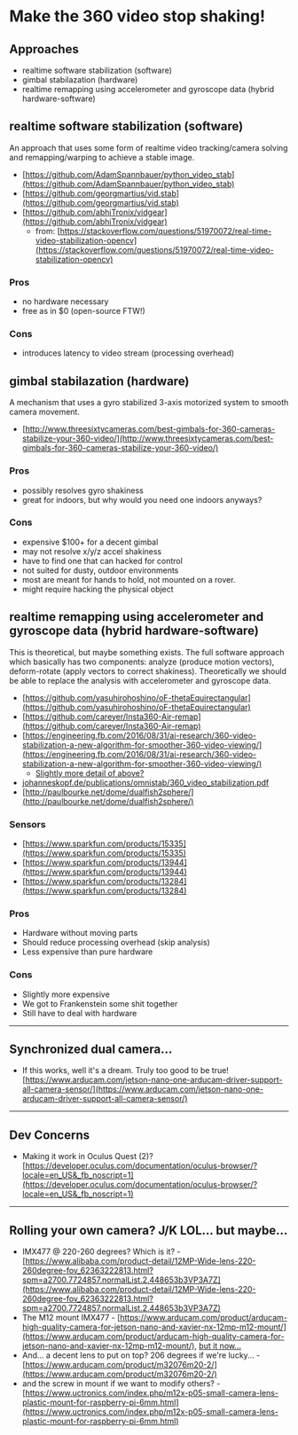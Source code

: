 # Make the 360 video stop shaking!

## Approaches

* realtime software stabilization (software)
* gimbal stabilazation (hardware)
* realtime remapping using accelerometer and gyroscope data (hybrid hardware-software)

## realtime software stabilization (software)

An approach that uses some form of realtime video tracking/camera solving and remapping/warping to achieve a stable image.

* [https://github.com/AdamSpannbauer/python_video_stab](https://github.com/AdamSpannbauer/python_video_stab)
* [https://github.com/georgmartius/vid.stab](https://github.com/georgmartius/vid.stab)
* [https://github.com/abhiTronix/vidgear](https://github.com/abhiTronix/vidgear)
	* from: [https://stackoverflow.com/questions/51970072/real-time-video-stabilization-opencv](https://stackoverflow.com/questions/51970072/real-time-video-stabilization-opencv)

### Pros

* no hardware necessary 
* free as in $0 (open-source FTW!)

### Cons

* introduces latency to video stream (processing overhead)

## gimbal stabilazation (hardware)

A mechanism that uses a gyro stabilized 3-axis motorized  system to smooth camera movement.

* [http://www.threesixtycameras.com/best-gimbals-for-360-cameras-stabilize-your-360-video/](http://www.threesixtycameras.com/best-gimbals-for-360-cameras-stabilize-your-360-video/)

### Pros

* possibly resolves gyro shakiness
* great for indoors, but why would you need one indoors anyways?

### Cons

* expensive $100+ for a decent gimbal
* may not resolve x/y/z accel shakiness
* have to find one that can hacked for control
* not suited for dusty, outdoor environments
* most are meant for hands to hold, not mounted on a rover.
* might require hacking the physical object

## realtime remapping using accelerometer and gyroscope data (hybrid hardware-software)

This is theoretical, but maybe something exists. The full software approach which basically has two components: analyze (produce motion vectors), deform-rotate (apply vectors to correct shakiness). Theoretically we should be able to replace the analysis with accelerometer and gyroscope data.

* [https://github.com/yasuhirohoshino/oF-thetaEquirectangular](https://github.com/yasuhirohoshino/oF-thetaEquirectangular)
* [https://github.com/careyer/Insta360-Air-remap](https://github.com/careyer/Insta360-Air-remap)
* [https://engineering.fb.com/2016/08/31/ai-research/360-video-stabilization-a-new-algorithm-for-smoother-360-video-viewing/](https://engineering.fb.com/2016/08/31/ai-research/360-video-stabilization-a-new-algorithm-for-smoother-360-video-viewing/)
	* [Slightly more detail of above?](https://www.arducam.com/product/m32076m20-2/)
* [johanneskopf.de/publications/omnistab/360_video_stabilization.pdf](johanneskopf.de/publications/omnistab/360_video_stabilization.pdf)
* [http://paulbourke.net/dome/dualfish2sphere/](http://paulbourke.net/dome/dualfish2sphere/)

### Sensors
* [https://www.sparkfun.com/products/15335](https://www.sparkfun.com/products/15335)
* [https://www.sparkfun.com/products/13944](https://www.sparkfun.com/products/13944)
* [https://www.sparkfun.com/products/13284](https://www.sparkfun.com/products/13284)

### Pros

* Hardware without moving parts
* Should reduce processing overhead (skip analysis)
* Less expensive than pure hardware

### Cons

* Slightly more expensive
* We got to Frankenstein some shit together
* Still have to deal with hardware

---

## Synchronized dual camera...

* If this works, well it's a dream. Truly too good to be true! [https://www.arducam.com/jetson-nano-one-arducam-driver-support-all-camera-sensor/](https://www.arducam.com/jetson-nano-one-arducam-driver-support-all-camera-sensor/)

---

## Dev Concerns
* Making it work in Oculus Quest (2)? [https://developer.oculus.com/documentation/oculus-browser/?locale=en_US&_fb_noscript=1](https://developer.oculus.com/documentation/oculus-browser/?locale=en_US&_fb_noscript=1)

---

## Rolling your own camera? J/K LOL... but maybe...

* IMX477 @ 220-260 degrees? Which is it? - [https://www.alibaba.com/product-detail/12MP-Wide-lens-220-260degree-fov_62363222813.html?spm=a2700.7724857.normalList.2.448653b3VP3A7Z](https://www.alibaba.com/product-detail/12MP-Wide-lens-220-260degree-fov_62363222813.html?spm=a2700.7724857.normalList.2.448653b3VP3A7Z)
* The M12 mount IMX477 - [https://www.arducam.com/product/arducam-high-quality-camera-for-jetson-nano-and-xavier-nx-12mp-m12-mount/](https://www.arducam.com/product/arducam-high-quality-camera-for-jetson-nano-and-xavier-nx-12mp-m12-mount/), [but it now...](https://www.uctronics.com/arducam-mini-high-quality-camera-with-m12-mount%20lens-b0251.html)
* And... a decent lens to put on top? 206 degrees if we're lucky... - [https://www.arducam.com/product/m32076m20-2/](https://www.arducam.com/product/m32076m20-2/)
* and the screw in mount if we want to modify others? - [https://www.uctronics.com/index.php/m12x-p05-small-camera-lens-plastic-mount-for-raspberry-pi-6mm.html](https://www.uctronics.com/index.php/m12x-p05-small-camera-lens-plastic-mount-for-raspberry-pi-6mm.html)